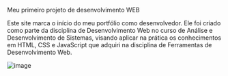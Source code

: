 Meu primeiro projeto de desenvolvimento WEB

Este site marca o início do meu portfólio como desenvolvedor. Ele foi criado como parte da disciplina de Desenvolvimento Web no curso de Análise e Desenvolvimento de Sistemas, visando aplicar na prática os conhecimentos em HTML, CSS e JavaScript que adquiri na disciplina de Ferramentas de Desenvolvimento Web.

![image](https://github.com/user-attachments/assets/8f65cae6-d69c-4bae-9dd8-0df0fadabf83)
